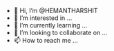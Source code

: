 - 👋 Hi, I’m @HEMANTHARSHIT
- 👀 I’m interested in ...
- 🌱 I’m currently learning ...
- 💞️ I’m looking to collaborate on ...
- 📫 How to reach me ...

<!---
HEMANTHARSHIT/HEMANTHARSHIT is a ✨ special ✨ repository because its `README.md` (this file) appears on your GitHub profile.
You can click the Preview link to take a look at your changes.
--->
